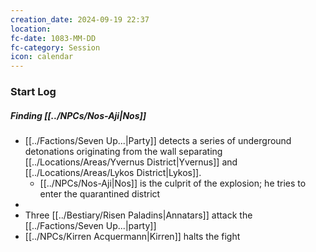 ```yaml
---
creation_date: 2024-09-19 22:37
location: 
fc-date: 1083-MM-DD
fc-category: Session
icon: calendar
---
```

### Start Log
##### Finding [[../NPCs/Nos-Aji|Nos]]
- [[../Factions/Seven Up...|Party]] detects a series of underground detonations originating from the wall separating [[../Locations/Areas/Yvernus District|Yvernus]] and [[../Locations/Areas/Lykos District|Lykos]]. 
	- [[../NPCs/Nos-Aji|Nos]] is the culprit of the explosion; he tries to enter the quarantined district
- 
- Three [[../Bestiary/Risen Paladins|Annatars]] attack the [[../Factions/Seven Up...|party]]
- [[../NPCs/Kirren Acquermann|Kirren]] halts the fight